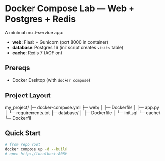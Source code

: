 # Docker Compose Lab — Web + Postgres + Redis

A minimal multi-service app:
- **web**: Flask + Gunicorn (port 8000 in container)
- **database**: Postgres 16 (init script creates `visits` table)
- **cache**: Redis 7 (AOF on)

## Prereqs
- Docker Desktop (with `docker compose`)

## Project Layout

my_project/
├─ docker-compose.yml
├─ web/
│ ├─ Dockerfile
│ ├─ app.py
│ └─ requirements.txt
├─ database/
│ ├─ Dockerfile
│ └─ init.sql
└─ cache/
└─ Dockerfil


## Quick Start
```bash
# from repo root
docker compose up -d --build
# open http://localhost:8080

